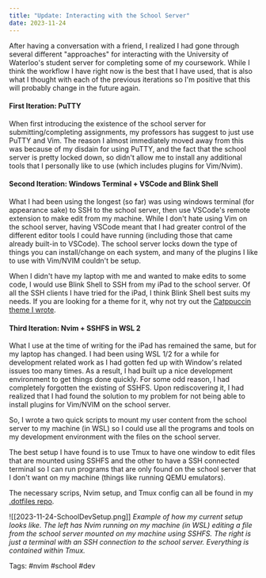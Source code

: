 ```yaml
---
title: "Update: Interacting with the School Server"
date: 2023-11-24
---
```


After having a conversation with a friend, I realized I had gone through several different "approaches" for interacting with the University of Waterloo's student server for completing some of my coursework. While I think the workflow I have right now is the best that I have used, that is also what I thought with each of the previous iterations so I'm positive that this will probably change in the future again.

#### First Iteration: PuTTY
When first introducing the existence of the school server for submitting/completing assignments, my professors has suggest to just use PuTTY and Vim. The reason I almost immediately moved away from this was because of my disdain for using PuTTY, and the fact that the school server is pretty locked down, so didn't allow me to install any additional tools that I personally like to use (which includes plugins for Vim/Nvim).


#### Second Iteration: Windows Terminal + VSCode and Blink Shell
What I had been using the longest (so far) was using windows terminal (for appearance sake) to SSH to the school server, then use VSCode's remote extension to make edit from my machine. While I don't hate using Vim on the school server, having VSCode meant that I had greater control of the different editor tools I could have running (including those that came already built-in to VSCode). The school server locks down the type of things you can install/change on each system, and many of the plugins I like to use with Vim/NVIM couldn't be setup.


When I didn't have my laptop with me and wanted to make edits to some code, I would use Blink Shell to SSH from my iPad to the school server. Of all the SSH clients I have tried for the iPad, I think Blink Shell best suits my needs. If you are looking for a theme for it, why not try out the [Catppuccin theme I wrote](https://github.com/catppuccin/blink).


#### Third Iteration: Nvim + SSHFS in WSL 2
What I use at the time of writing for the iPad has remained the same, but for my laptop has changed. I had been using WSL 1/2 for a while for development related work as I had gotten fed up with Window's related issues too many times. As a result, I had built up a nice development environment to get things done quickly. For some odd reason, I had completely forgotten the existing of SSHFS. Upon rediscovering it, I had realized that I had found the solution to my problem for not being able to install plugins for Vim/NVIM on the school server.

So, I wrote a two quick scripts to mount my user content from the school server to my machine (in WSL) so I could use all the programs and tools on my development environment with the files on the school server.

The best setup I have found is to use Tmux to have one window to edit files that are mounted using SSHFS and the other to have a SSH connected terminal so I can run programs that are only found on the school server that I don't want on my machine (things like running QEMU emulators).

The necessary scrips, Nvim setup, and Tmux config can all be found in my [.dotfiles repo](https://github.com/rithikasilva/.dotfiles).

![[2023-11-24-SchoolDevSetup.png]]
*Example of how my current setup looks like. The left has Nvim running on my machine (in WSL) editing a file from the school server mounted on my machine using SSHFS. The right is just a terminal with an SSH connection to the school server. Everything is contained within Tmux.*

Tags: #nvim #school #dev 

